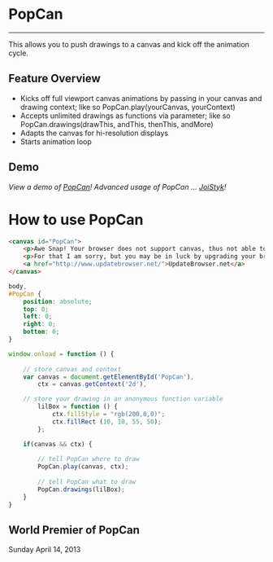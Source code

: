 # PopCan
--------

This allows you to push drawings to a canvas and kick off the animation cycle.


## Feature Overview

- Kicks off full viewport canvas animations by passing in your canvas and drawing context; like so PopCan.play(yourCanvas, yourContext)
- Accepts unlimited drawings as functions via parameter; like so PopCan.drawings(drawThis, andThis, thenThis, andMore)
- Adapts the canvas for hi-resolution displays
- Starts animation loop


## Demo

*View a demo of [PopCan](http://projects.jaysonpotter.com/PopCan/)!*
*Advanced usage of PopCan ... [JoiStyk](http://projects.jaysonpotter.com/JoiStyk/)!*


# How to use PopCan
```html
<canvas id="PopCan">
	<p>Awe Snap! Your browser does not support canvas, thus not able to support PopCan.</p>
    <p>For that I am sorry, but you may be in luck by upgrading your browser.</p>
    <a href="http://www.updatebrowser.net/">UpdateBrowser.net</a>
</canvas>
```
```css
body,
#PopCan {
 	position: absolute;
	top: 0;
	left: 0;
	right: 0;
	bottom: 0;
}
```
```javascript
window.onload = function () {
    
    // store canvas and context
    var canvas = document.getElementById('PopCan'),
        ctx = canvas.getContext('2d'),

    // store your drawing in an anonymous function variable
        lilBox = function () {
            ctx.fillStyle = "rgb(200,0,0)";
            ctx.fillRect (10, 10, 55, 50);
        };

    if(canvas && ctx) {
    
        // tell PopCan where to draw
        PopCan.play(canvas, ctx);
        
        // tell PopCan what to draw
        PopCan.drawings(lilBox);
    }
}
```

## World Premier of PopCan

Sunday April 14, 2013
